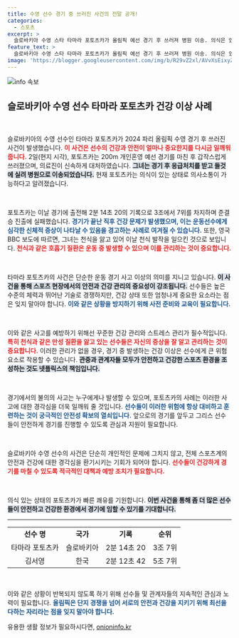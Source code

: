 ```yaml
---
title: 수영 선수 경기 중 쓰러진 사건의 전말 공개!
categories:
  - 스포츠
excerpt: >
  슬로바키아 수영 스타 타마라 포토츠카가 올림픽 예선 경기 후 쓰러져 병원 이송. 의식은 있지만 천식 발작 의심, 긴급 진단 중!
feature_text: >
  슬로바키아 수영 스타 타마라 포토츠카가 올림픽 예선 경기 후 쓰러져 병원 이송. 의식은 있지만 천식 발작 의심, 긴급 진단 중!
image: 'https://blogger.googleusercontent.com/img/b/R29vZ2xl/AVvXsEixyZcFfHzMRdzZMjFBmAUKJYCLCGyLL1o632UiGVXcaFdKo_bkvkuCioo0uUKlGfBVcT3P84aROyZIXSBEx3Aw5nCQ3pTgDom1WDC4m8eifvWiAmWEEVb4x6G_l8C0QH225ldMjyaFvpxGEBGNO37VmDTDMHGhJPq73UglMfDca1-0aw/s1600/blogspot.png'
---
```


<p><img src="https://blogger.googleusercontent.com/img/b/R29vZ2xl/AVvXsEixyZcFfHzMRdzZMjFBmAUKJYCLCGyLL1o632UiGVXcaFdKo_bkvkuCioo0uUKlGfBVcT3P84aROyZIXSBEx3Aw5nCQ3pTgDom1WDC4m8eifvWiAmWEEVb4x6G_l8C0QH225ldMjyaFvpxGEBGNO37VmDTDMHGhJPq73UglMfDca1-0aw/s1600/blogspot.png" alt="info 속보" /></p>

<h2 data-ke-size="size26">슬로바키아 수영 선수 타마라 포토츠카 건강 이상 사례</h2>

<p data-ke-size="size16">&nbsp;</p>

<p>슬로바키아의 수영 선수인 타마라 포토츠카가 2024 파리 올림픽 수영 경기 후 쓰러진 사건이 발생했습니다. <b><span style="color: #ee2323;">이 사건은 선수의 건강과 안전이 얼마나 중요한지를 다시금 일깨워 줍니다.</span></b> 2일(현지 시각), 포토츠카는 200m 개인혼영 예선 경기를 마친 후 갑작스럽게 쓰러졌으며, 의료진이 신속하게 대처하였습니다. <b><span style="background-color: #21538527;">그녀는 경기 후 응급처치를 받고 들것에 실려 병원으로 이송되었습니다.</span></b> 현재 포토츠카는 의식이 있는 상태로 의사소통이 가능하다고 알려졌습니다.</p>

<p data-ke-size="size16">&nbsp;</p>

<p>포토츠카는 이날 경기에 출전해 2분 14초 20의 기록으로 3조에서 7위를 차지하며 준결승 진출에 실패했습니다. <b><span style="color: #1a5490;">경기가 끝난 직후 건강 문제가 발생했으며, 이는 운동선수에게 심각한 신체적 증상이 나타날 수 있음을 경고하는 사례로 여겨질 수 있습니다.</span></b> 또한, 영국 BBC 보도에 따르면, 그녀는 천식을 앓고 있어 이날 천식 발작을 일으킨 것으로 보입니다. <b><span style="color: #ee2323;">천식과 같은 호흡기 질환은 운동 중 발생할 수 있으며 이를 관리하는 것이 중요합니다.</span></b></p>

<p data-ke-size="size16">&nbsp;</p>

<p>타마라 포토츠카의 사건은 단순한 운동 경기 사고 이상의 의미를 지니고 있습니다. <b><span style="background-color: #21538527;">이 사건을 통해 스포츠 현장에서의 안전과 건강 관리의 중요성이 강조됩니다.</span></b> 선수들은 높은 수준의 체력과 뛰어난 기술로 경쟁하지만, 건강 상태 또한 엄청나게 중요한 요소라는 점은 잊지 말아야 합니다. <b><span style="color: #1a5490;">이와 같은 상황을 방지하기 위해 사전 준비와 교육이 필요합니다.</span></b></p>

<p data-ke-size="size16">&nbsp;</p>

<p>이와 같은 사고를 예방하기 위해선 꾸준한 건강 관리와 스트레스 관리가 필수적입니다. <b><span style="color: #ee2323;">특히 천식과 같은 만성 질환을 앓고 있는 선수들은 자신의 증상을 잘 알고 관리하는 것이 중요합니다.</span></b> 이러한 관리가 없을 경우, 경기 중 발생하는 건강 이상은 선수에게 큰 위험 요소로 작용할 수 있습니다. <b><span style="background-color: #21538527;">관중과 관계자들 모두가 안전하고 건강한 스포츠 환경을 조성하는 것도 넷플릭스의 책임입니다.</span></b></p>

<p data-ke-size="size16">&nbsp;</p>

<p>경기에서의 불의의 사고는 누구에게나 발생할 수 있으며, 포토츠카의 사례는 이러한 사고에 대한 경각심을 더욱 일깨워 줄 것입니다. <b><span style="color: #1a5490;">선수들이 이러한 위험에 항상 대비하고 훈련하는 것이 궁극적인 안전성 확보의 열쇠입니다.</span></b> 앞으로의 경기를 앞두고 그리스 선수들이 안전하게 경기를 진행할 수 있도록 관심과 지원이 필요합니다.</p>

<p data-ke-size="size16">&nbsp;</p> 

<p>슬로바키아 수영 선수의 사건은 단순히 개인적인 문제에 그치지 않고, 전체 스포츠계의 안전과 건강에 대한 경각심을 환기시키는 기회가 되어야 합니다. <b><span style="color: #ee2323;">선수들이 건강하게 경기를 마칠 수 있도록 적극적인 대책과 예방 조치가 필요합니다.</span></b> </p>

<p data-ke-size="size16">&nbsp;</p>

<p>의식 있는 상태의 포토츠카가 빠른 쾌유를 기원합니다. <b><span style="background-color: #21538527;">이번 사건을 통해 좀 더 많은 선수들이 안전하고 건강한 환경에서 경기에 임할 수 있기를 기대합니다.</span></b> </p>

<hr>

<table style="width: 100%; border-collapse: collapse;">
    <tr>
        <td style="text-align: center; height: 17px;"><b>선수 명</b></td>
        <td style="text-align: center; height: 17px;"><b>국가</b></td>
        <td style="text-align: center; height: 17px;"><b>기록</b></td>
        <td style="text-align: center; height: 17px;"><b>순위</b></td>
    </tr>
    <tr>
        <td style="text-align: center; height: 17px;">타마라 포토츠카</td>
        <td style="text-align: center; height: 17px;">슬로바키아</td>
        <td style="text-align: center; height: 17px;">2분 14초 20</td>
        <td style="text-align: center; height: 17px;">3조 7위</td>
    </tr>
    <tr>
        <td style="text-align: center; height: 17px;">김서영</td>
        <td style="text-align: center; height: 17px;">한국</td>
        <td style="text-align: center; height: 17px;">2분 12초 42</td>
        <td style="text-align: center; height: 17px;">5조 7위</td>
    </tr>
</table>

<p data-ke-size="size16">&nbsp;</p>

<p>이와 같은 상황이 반복되지 않도록 하기 위해 선수들 및 관계자들의 지속적인 관심과 노력이 필요합니다. <b><span style="color: #1a5490;">올림픽은 단지 경쟁을 넘어 서로의 안전과 건강을 지키기 위해 최선을 다하는 자리라는 점을 잊지 말아야 합니다.</span></b></p>
유용한 생활 정보가 필요하시다면, <a href="https://onioninfo.kr" rel="dofollow">onioninfo.kr</a>


